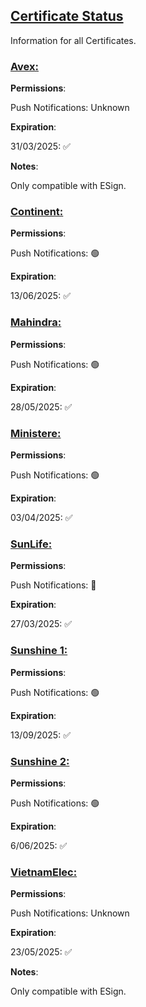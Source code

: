 ## [Certificate Status](accent://)

Information for all Certificates.

### [Avex:](accent://)

**Permissions**:

Push Notifications: Unknown

**Expiration**:

31/03/2025: ✅

**Notes**:

Only compatible with ESign.

### [Continent:](accent://)

**Permissions**:

Push Notifications: 🟢

**Expiration**: 

13/06/2025: ✅

### [Mahindra:](accent://)

**Permissions**:

Push Notifications: 🟢

**Expiration**: 

28/05/2025: ✅


### [Ministere:](accent://)

**Permissions**:

Push Notifications: 🟢

**Expiration**: 

03/04/2025: ✅

### [SunLife:](accent://)

**Permissions**:

Push Notifications: 🔴

**Expiration**:

27/03/2025: ✅

### [Sunshine 1:](accent://)

**Permissions**:

Push Notifications: 🟢

**Expiration**: 

13/09/2025: ✅

### [Sunshine 2:](accent://)

**Permissions**:

Push Notifications: 🟢

**Expiration**: 

6/06/2025: ✅

### [VietnamElec:](accent://)

**Permissions**:

Push Notifications: Unknown

**Expiration**: 

23/05/2025: ✅

**Notes**:

Only compatible with ESign.
